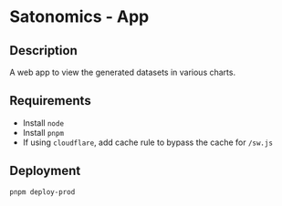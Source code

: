 # Satonomics - App

## Description

A web app to view the generated datasets in various charts.

## Requirements

- Install `node`
- Install `pnpm`
- If using `cloudflare`, add cache rule to bypass the cache for `/sw.js`

## Deployment

```bash
pnpm deploy-prod
```
